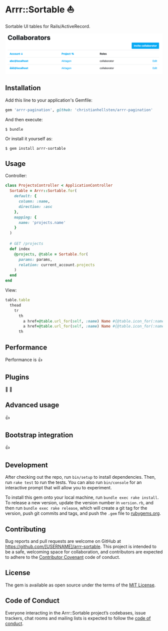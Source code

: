 # Arrr::Sortable :boat:

Sortable UI tables for Rails/ActiveRecord.

![Pagination for ActiveRecord](https://github.com/christianhellsten/arrr-sortable/raw/master/screenshot.png?raw=true "Sortable UI tables for Rails/ActiveRecord")

## Installation

Add this line to your application's Gemfile:

```ruby
gem 'arrr-pagination', github: 'christianhellsten/arrr-pagination'
```

And then execute:

    $ bundle

Or install it yourself as:

    $ gem install arrr-sortable

## Usage

Controller:

```ruby
class ProjectsController < ApplicationController
  Sortable = Arrr::Sortable.for(
    default: {
      column: :name,
      direction: :asc
    },
    mapping: {
      name: 'projects.name'
    }
  )

  # GET /projects
  def index
    @projects, @table = Sortable.for(
      params: params,
      relation: current_account.projects
    )
  end
end
```

View:

```ruby
table.table
  thead
    tr
      th
        a href=@table.url_for(self, :name) Name #{@table.icon_for(:name)}
        a href=@table.url_for(self, :name) Name #{@table.icon_for(:name)}
      th
```

## Performance

Performance is :thumbsup:

## Plugins

:pig_nose: :electric_plug:

## Advanced usage

:thumbsup:

## Bootstrap integration

:thumbsup:

## Development

After checking out the repo, run `bin/setup` to install dependencies. Then, run `rake test` to run the tests. You can also run `bin/console` for an interactive prompt that will allow you to experiment.

To install this gem onto your local machine, run `bundle exec rake install`. To release a new version, update the version number in `version.rb`, and then run `bundle exec rake release`, which will create a git tag for the version, push git commits and tags, and push the `.gem` file to [rubygems.org](https://rubygems.org).

## Contributing

Bug reports and pull requests are welcome on GitHub at https://github.com/[USERNAME]/arrr-sortable. This project is intended to be a safe, welcoming space for collaboration, and contributors are expected to adhere to the [Contributor Covenant](http://contributor-covenant.org) code of conduct.

## License

The gem is available as open source under the terms of the [MIT License](https://opensource.org/licenses/MIT).

## Code of Conduct

Everyone interacting in the Arrr::Sortable project’s codebases, issue trackers, chat rooms and mailing lists is expected to follow the [code of conduct](https://github.com/[USERNAME]/arrr-sortable/blob/master/CODE_OF_CONDUCT.md).
